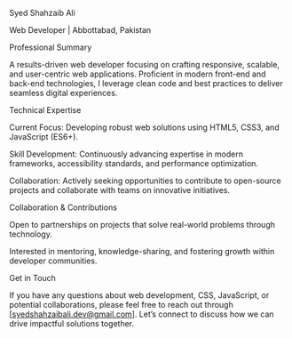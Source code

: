 Syed Shahzaib Ali 

Web Developer | Abbottabad, Pakistan

Professional Summary

A results-driven web developer focusing on crafting responsive, scalable, and user-centric web applications. Proficient in modern front-end and back-end technologies, I leverage clean code and best practices to deliver seamless digital experiences.

Technical Expertise

Current Focus: Developing robust web solutions using HTML5, CSS3, and JavaScript (ES6+).

Skill Development: Continuously advancing expertise in modern frameworks, accessibility standards, and performance optimization.

Collaboration: Actively seeking opportunities to contribute to open-source projects and collaborate with teams on innovative initiatives.

Collaboration & Contributions

Open to partnerships on projects that solve real-world problems through technology.

Interested in mentoring, knowledge-sharing, and fostering growth within developer communities.

Get in Touch

If you have any questions about web development, CSS, JavaScript, or potential collaborations, please feel free to reach out through [syedshahzaibali.dev@gmail.com]. Let’s connect to discuss how we can drive impactful solutions together.
